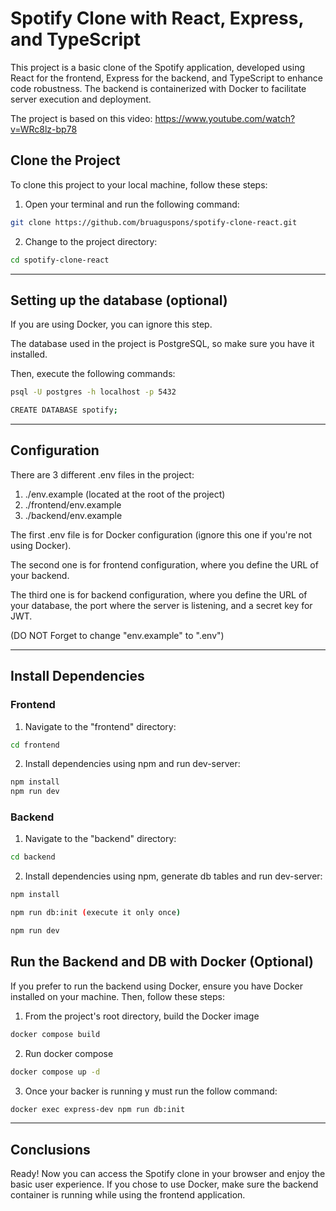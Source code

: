 # Spotify Clone with React, Express, and TypeScript

This project is a basic clone of the Spotify application, developed using React for the frontend, Express for the backend, and TypeScript to enhance code robustness. The backend is containerized with Docker to facilitate server execution and deployment.

The project is based on this video: https://www.youtube.com/watch?v=WRc8lz-bp78

## Clone the Project

To clone this project to your local machine, follow these steps:

1. Open your terminal and run the following command:

```bash
git clone https://github.com/bruaguspons/spotify-clone-react.git
```

2. Change to the project directory:

```bash
cd spotify-clone-react
```

---

## Setting up the database  (optional)
If you are using Docker, you can ignore this step.

The database used in the project is PostgreSQL, so make sure you have it installed.

Then, execute the following commands:

```bash
psql -U postgres -h localhost -p 5432
```

```bash
CREATE DATABASE spotify;
```

---

## Configuration

There are 3 different .env files in the project:
1. ./env.example (located at the root of the project)
2. ./frontend/env.example
3. ./backend/env.example

The first .env file is for Docker configuration (ignore this one if you're not using Docker).

The second one is for frontend configuration, where you define the URL of your backend.

The third one is for backend configuration, where you define the URL of your database, the port where the server is listening, and a secret key for JWT.

(DO NOT Forget to change "env.example" to ".env")

---

## Install Dependencies

### Frontend

1. Navigate to the "frontend" directory:
```bash
cd frontend
```

2. Install dependencies using npm and run dev-server:
```bash
npm install
npm run dev
```

### Backend

1. Navigate to the "backend" directory:
```bash
cd backend
```

2. Install dependencies using npm, generate db tables and run dev-server:
```bash
npm install

npm run db:init (execute it only once)

npm run dev
```

## Run the Backend and DB with Docker (Optional)
If you prefer to run the backend using Docker, ensure you have Docker installed on your machine. Then, follow these steps:

1. From the project's root directory, build the Docker image

```bash
docker compose build
```

2. Run docker compose
```bash
docker compose up -d
```

3. Once your backer is running y must run the follow command:
```bash
docker exec express-dev npm run db:init
```

---
## Conclusions

Ready! Now you can access the Spotify clone in your browser and enjoy the basic user experience. If you chose to use Docker, make sure the backend container is running while using the frontend application.